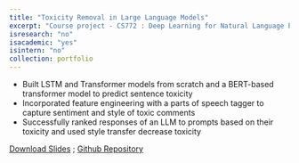 ```yaml
---
title: "Toxicity Removal in Large Language Models"
excerpt: "Course project - CS772 : Deep Learning for Natural Language Processing - Guide : Prof. Pushpak Bhattacharya"
isresearch: "no"
isacademic: "yes"
isintern: "no"
collection: portfolio
---
```


* Built LSTM and Transformer models from scratch and a BERT-based transformer model to predict sentence toxicity
* Incorporated feature engineering with a parts of speech tagger to capture sentiment and style of toxic comments
* Successfully ranked responses of an LLM to prompts based on their toxicity and used style transfer decrease toxicity


[Download Slides](http://amparulekar.github.io/files/llm.pdf) ; [Github Repository](https://github.com/Amparulekar/Toxicity-Removal-in-Large-Language-Models)
